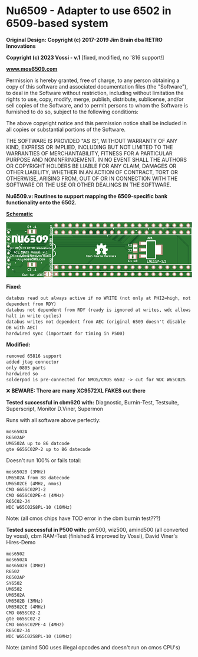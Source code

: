 # Nu6509 - Adapter to use 6502 in 6509-based system

**Original Design: Copyright (c) 2017-2019 Jim Brain dba RETRO Innovations**

**Copyright (c) 2023 Vossi - v.1** [fixed, modified, no '816 support!]

**www.mos6509.com**

Permission is hereby granted, free of charge, to any person obtaining a copy
of this software and associated documentation files (the "Software"), to deal
in the Software without restriction, including without limitation the rights
to use, copy, modify, merge, publish, distribute, sublicense, and/or sell
copies of the Software, and to permit persons to whom the Software is
furnished to do so, subject to the following conditions:

The above copyright notice and this permission notice shall be included in all
copies or substantial portions of the Software.

THE SOFTWARE IS PROVIDED "AS IS", WITHOUT WARRANTY OF ANY KIND, EXPRESS OR
IMPLIED, INCLUDING BUT NOT LIMITED TO THE WARRANTIES OF MERCHANTABILITY,
FITNESS FOR A PARTICULAR PURPOSE AND NONINFRINGEMENT. IN NO EVENT SHALL THE
AUTHORS OR COPYRIGHT HOLDERS BE LIABLE FOR ANY CLAIM, DAMAGES OR OTHER
LIABILITY, WHETHER IN AN ACTION OF CONTRACT, TORT OR OTHERWISE, ARISING FROM,
OUT OF OR IN CONNECTION WITH THE SOFTWARE OR THE USE OR OTHER DEALINGS IN THE
SOFTWARE.

**Nu6509.v: Routines to support mapping the 6509-specific bank functionality onto the 6502.**

**[Schematic](https://github.com/vossi1/nu6509/blob/master/Nu6509_vossi_v1.png)**

![NU6509 photo](https://github.com/vossi1/nu6509/blob/master/nu6509_vossi_v1_pcb.png)

**Fixed:**

	databus read out always active if no WRITE (not only at PHI2=high, not dependent from RDY)
	databus not dependent from RDY (ready is ignored at writes, wdc allows halt in write cycles)
	databus writes not dependent from AEC (original 6509 doesn't disable DB with AEC)
	hardwired sync (important for timing in P500)

**Modified:**

	removed 65816 support
	added jtag connector
	only 0805 parts
	hardwired so
	solderpad is pre-connected for NMOS/CMOS 6502 -> cut for WDC W65C02S

:x: **BEWARE: There are many XC9572XL FAKES out there**

**Tested successful in cbm620 with:** Diagnostic, Burnin-Test, Testsuite, Superscript, Monitor D.Viner, Supermon

Runs with all software above perfectly:

	mos6502A
	R6502AP
	UM6502A up to 86 datcode
	gte G65SC02P-2 up to 86 datecode

Doesn't run 100% or fails total:

	mos6502B (3MHz)
	UM6502A from 88 datecode
	UM6502CE (4MHz, nmos)
	CMD G65SC02PI-2
	CMD G65SC02PE-4 (4MHz)
	R65C02-J4
	WDC W65C02S8PL-10 (10MHz)

Note: (all cmos chips have TOD error in the cbm burnin test???)

**Tested successful in P500 with:** pm500, wiz500, amind500 (all converted by vossi), cbm RAM-Test (finished & improved by Vossi), David Viner's Hires-Demo

	mos6502
	mos6502A
	mos6502B (3MHz)
	R6502
	R6502AP
	SY6502
	UM6502
	UM6502A
	UM6502B (3MHz)
	UM6502CE (4MHz)
	CMD G65SC02-2
	gte G65SC02-2
	CMD G65SC02PE-4 (4MHz)
	R65C02-J4
	WDC W65C02S8PL-10 (10MHz)
Note: (amind 500 uses illegal opcodes and doesn't run on cmos CPU's)